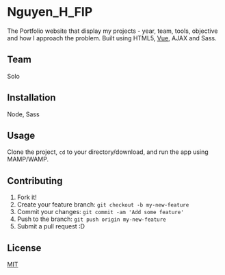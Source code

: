 # Nguyen_H_FIP

The Portfolio website that display my projects - year, team, tools, objective and how I approach the problem.
Built using HTML5, [Vue](https://vuejs.org/), AJAX and Sass.

## Team

Solo

## Installation

Node, Sass

## Usage

Clone the project, <code>cd</code> to your directory/download, and run the app using MAMP/WAMP.

## Contributing

1. Fork it!
2. Create your feature branch: `git checkout -b my-new-feature`
3. Commit your changes: `git commit -am 'Add some feature'`
4. Push to the branch: `git push origin my-new-feature`
5. Submit a pull request :D

## License

[MIT](https://choosealicense.com/licenses/mit/)
